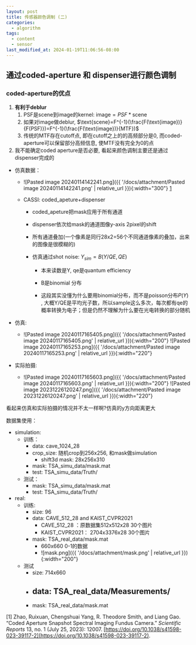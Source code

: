 ```yaml
---
layout: post
title: 传感器颜色调制 (二)
categories:
  - algorithm
tags:
  - content
  - sensor
last_modified_at: 2024-01-19T11:06:56-08:00
---
```

## 通过coded-aperture 和 dispenser进行颜色调制

### coded-aperture的优点

1. **有利于deblur**
	1. PSF是scene到image的kernel: $\text{image}=PSF*\text{scene}$ 
	2. 如果对image做deblur, $\text{scene}=F^{-1}(\frac{F(\text{image})}{F(PSF)})=F^{-1}(\frac{F(\text{image})}{MTF})$  
	3. 传统的MTF存在cutoff点, 即在cutoff之上的的高频部分是0, 而coded-aperture可以保留部分高频信息, 使MTF没有完全为0的点
2. 我不能确定coded aperture是否必要, 看起来颜色调制主要还是通过dispenser完成的

- 仿真数据：
	- ![Pasted image 20240114142241.png]({{ '/docs/attachment/Pasted image 20240114142241.png' | relative_url }}){:width="300"} [1](#ref)
    
    - CASSI: coded_apeture+dispenser
        
        - coded_apeture把mask应用于所有通道
            
        - dispenser依次给mask的通道图像y-axis 2pixel的shift
            
        - 所有通道叠加(一个像素是同行28x2=56个不同通道像素的叠加，出来的图像是很模糊的)
            
        - 仿真通过shot noise: $Y_{sim}=B(Y/QE,QE)$
            
            - 本来读数是Y, qe是quantum efficiency
                
            - B是binomial 分布
                
            - 这段其实没懂为什么要用binomial分布，而不是poisson分布$P(Y)$ , 大概Y/QE是平均光子数，所以sample这么多次，每次都有qe的概率转换为电子；但是仍然不理解为什么要在光电转换的部分随机



- 仿真:
	- ![Pasted image 20240117165405.png]({{ '/docs/attachment/Pasted image 20240117165405.png' | relative_url }}){:width="200"}   ![Pasted image 20240117165253.png]({{ '/docs/attachment/Pasted image 20240117165253.png' | relative_url }}){:width="220"}
- 实际拍摄:
	- ![Pasted image 20240117165603.png]({{ '/docs/attachment/Pasted image 20240117165603.png' | relative_url }}){:width="200"}   ![Pasted image 20231226120247.png]({{ '/docs/attachment/Pasted image 20231226120247.png' | relative_url }}){:width="220"}


看起来仿真和实际拍摄的情况并不太一样啊?仿真的y方向距离更大

数据集使用：
- simulation:
	- 训练：
		- data: cave_1024_28
		- crop_size: 随机crop到256x256, 和mask做simulation
			- shift3d mask: 28x256x310
		- mask: TSA_simu_data/mask.mat
		- test:  TSA_simu_data/Truth/
	- 测试：
		- mask: TSA_simu_data/mask.mat
		- test: TSA_simu_data/Truth/
- real: 
	- 训练:
		- size: 96
		- data: CAVE_512_28 and KAIST_CVPR2021
			- CAVE_512_28 ：原数据集512x512x28 30个图片
			- KAIST_CVPR2021： 2704x3376x28 30个图片
		- mask: TSA_real_data/mask.mat
			- 660x660 0-1的数据
			- ![mask.png]({{ '/docs/attachment/mask.png' | relative_url }}){:width="200"} 
	- 测试
		- size: 714x660
		- data: TSA_real_data/Measurements/
			-  
		- mask: TSA_real_data/mask.mat





<span id="ref"></span>
[1]  Zhao, Ruixuan, Chengshuai Yang, R. Theodore Smith, and Liang Gao. “Coded Aperture Snapshot Spectral Imaging Fundus Camera.” _Scientific Reports_ 13, no. 1 (July 25, 2023): 12007. [https://doi.org/10.1038/s41598-023-39117-2](https://doi.org/10.1038/s41598-023-39117-2).

